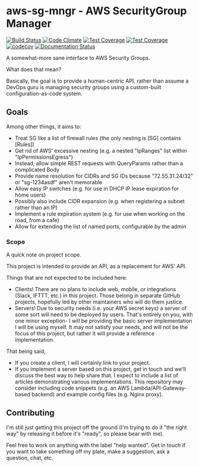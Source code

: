 # aws-sg-mngr - AWS SecurityGroup Manager

[![Build Status](https://travis-ci.org/mkazin/aws-sg-mngr.svg?branch=master)](https://travis-ci.org/mkazin/aws-sg-mngr)
[![Code Climate](https://codeclimate.com/github/mkazin/aws-sg-mngr/badges/gpa.svg)](https://codeclimate.com/github/mkazin/aws-sg-mngr)
[![Test Coverage](https://codeclimate.com/github/mkazin/aws-sg-mngr/badges/coverage.svg)](https://codeclimate.com/github/mkazin/aws-sg-mngr/coverage)
[![Test Coverage](https://codeclimate.com/github/codeclimate/codeclimate/badges/coverage.svg)](https://codeclimate.com/github/codeclimate/codeclimate/coverage)
[![codecov](https://codecov.io/gh/mkazin/aws-sg-mngr/branch/master/graph/badge.svg)](https://codecov.io/gh/mkazin/aws-sg-mngr)
[![Documentation Status](https://readthedocs.org/projects/aws-sg-mngr/badge/?version=latest)](http://aws-sg-mngr.readthedocs.io/en/latest/?badge=latest)

A somewhat-more sane interface to AWS Security Groups.

What does that mean?

Basically, the goal is to provide a human-centric API, rather than assume a DevOps guru
is managing security groups using a custom-built configuration-as-code system.

## Goals
Among other things, it aims to:
- Treat SG like a list of firewall rules (the only nesting is [SG] contains [Rules])
- Get rid of AWS' excessive nesting (e.g. a nested "IpRanges" list within "IpPermissionsEgress")
- Instead, allow simple REST requests with QueryParams rather than a complicated Body
- Provide name resolution for CIDRs and SG IDs because "72.55.31.24/32" or "sg-1234asdf" aren't memorable
- Allow easy IP switches (e.g. for use in DHCP IP lease expiration for home users)
- Possibly also include CIDR expansion (e.g. when registering a subnet rather than an IP)
- Implement a rule expiration system (e.g. for use when working on the road, from a cafe)
- Allow for extending the list of named ports, configurable by the admin

### Scope
A quick note on project scope.

This project is intended to provide an API, as a replacement for AWS' API.

Things that are not expected to be included here:
- Clients! There are no plans to include web, mobile, or integrations (Slack, IFTTT, etc.) in this project. Those belong in separate GitHub projects, hopefully led by other maintainers who will do them justice.
- Servers! Due to security needs (i.e. your AWS secret keys) a server of some sort will need to be deployed by users. That's entirely on you, with one minor exception- I will be providing the basic server implementation I will be using myself. It may not satisfy your needs, and will not be the focus of this project, but rather it will provide a reference implementation.

That being said,
- If you create a client, I will certainly link to your project.
- If you implement a server based on this project, get in touch and we'll discuss the best way to help share that. I expect to include a list of articles demonstrating various implementations. This repository may consider including code snippets (e.g. an AWS Lambda/API-Gateway-based backend) and example config files (e.g. Nginx proxy).


## Contributing

I'm still just getting this project off the ground (I'm trying to do it "the right way" by releasing it before it's "ready", so please bear with me).

Feel free to work on anything with the label "help wanted". Get in touch if you want to take something off my plate, make a suggestion, ask a question, chat, etc.
